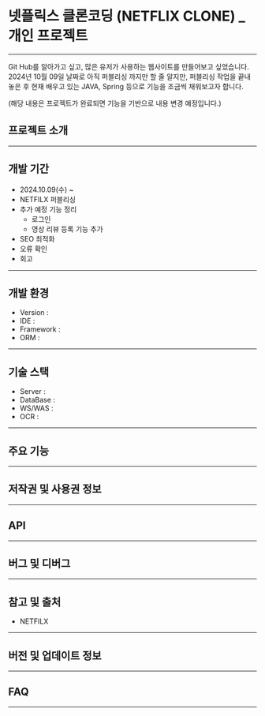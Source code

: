 # 넷플릭스 클론코딩 (NETFLIX CLONE) _ 개인 프로젝트
***
Git Hub를 알아가고 싶고, 많은 유저가 사용하는 웹사이트를 만들어보고 싶었습니다. 2024년 10월 09일 날짜로 아직 퍼블리싱 까지만 할 줄 알지만, 퍼블리싱 작업을 끝내놓은 후 현재 배우고 있는 JAVA, Spring 등으로 기능을 조금씩 채워보고자 합니다.

(해당 내용은 프로젝트가 완료되면 기능을 기반으로 내용 변경 예정입니다.)

## 프로젝트 소개


***

## 개발 기간
- 2024.10.09(수) ~
- NETFILX 퍼블리싱
- 추가 예정 기능 정리
  - 로그인
  - 영상 리뷰 등록 기능 추가
- SEO 최적화
- 오류 확인
- 회고

***

## 개발 환경
- Version : 
- IDE : 
- Framework :
- ORM :

***

## 기술 스택
- Server : 
- DataBase : 
- WS/WAS : 
- OCR : 

***

## 주요 기능

***

## 저작권 및 사용권 정보

***

## API

***

## 버그 및 디버그

***

## 참고 및 출처
- NETFILX

***

## 버전 및 업데이트 정보

***

## FAQ

***
